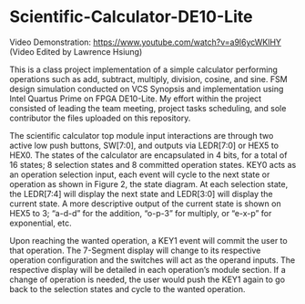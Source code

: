 # Scientific-Calculator-DE10-Lite

Video Demonstration: https://www.youtube.com/watch?v=a9l6ycWKlHY (Video Edited by Lawrence Hsiung)

This is a class project implementation of a simple calculator performing operations such as add, subtract, multiply, division, cosine, and sine. FSM design simulation conducted on VCS Synopsis and implementation using Intel Quartus Prime on FPGA DE10-Lite. My effort within the project consisted of leading the team meeting, project tasks scheduling, and sole contributor the files uploaded on this repository.

The scientific calculator top module input interactions are through two active low push buttons, SW[7:0], and outputs via LEDR[7:0] or HEX5 to HEX0. The states of the calculator are encapsulated in 4 bits, for a total of 16 states; 8 selection states and 8 committed operation states. KEY0 acts as an operation selection input, each event will cycle to the next state or operation as shown in Figure 2, the state diagram. At each selection state, the LEDR[7:4] will display the next state and LEDR[3:0] will display the current state. A more descriptive output of the current state is shown on HEX5 to 3; “a-d-d” for the addition, “o-p-3” for multiply, or “e-x-p” for exponential, etc.

Upon reaching the wanted operation, a KEY1 event will commit the user to that operation. The 7-Segment display will change to its respective operation configuration and the switches will act as the operand inputs. The respective display will be detailed in each operation’s module section. If a change of operation is needed, the user would push the KEY1 again to go back to the selection states and cycle to the wanted operation.

